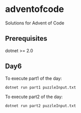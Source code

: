 # adventofcode
Solutions for Advent of Code

## Prerequisites

dotnet >= 2.0

## Day6

To execute part1 of the day:

```
dotnet run part1 puzzleInput.txt
```

To execute part2 of the day:

```
dotnet run part2 puzzleInput.txt
```
